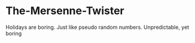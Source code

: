 # The-Mersenne-Twister
Holidays are boring. Just like pseudo random numbers. Unpredictable, yet boring
